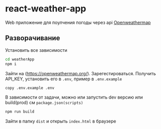 # react-weather-app

Web приложение для поулчения погоды через api [Openweathermap](https://openweathermap.org/)

## Разворачивание

Установить все зависимости

```sh
cd weatherApp
npm i
```

Зайти на (https://openweathermap.org/). Зарегестироваться. Получить API_KEY, установить его в `.env`, пример в `.env.example`

```sh
copy .env.example .env
```

В зависимости от задачи, можно или запустить dev версию или build(prod) см ``package.json(scripts)``

```sh
npm run build
```

Зайти в папку `dist` и открыть `index.html` в браузере

